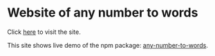 # Website of any number to words
Click [here](https://any-number-to-words.netlify.app/) to visit the site.

This site shows live demo of the npm package: [any-number-to-words](https://www.npmjs.com/package/any-number-to-words).
